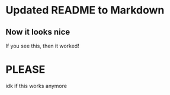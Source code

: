 # Updated README to Markdown
## Now it looks nice

If you see this, then it worked! 
# PLEASE 
idk if this works anymore
